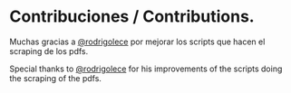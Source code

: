 # Contribuciones  / Contributions.

Muchas gracias a [@rodrigolece](https://github.com/rodrigolece) por mejorar los scripts que hacen el scraping de los pdfs.

Special thanks to [@rodrigolece](https://github.com/rodrigolece) for his improvements of the scripts doing the scraping of the pdfs.
